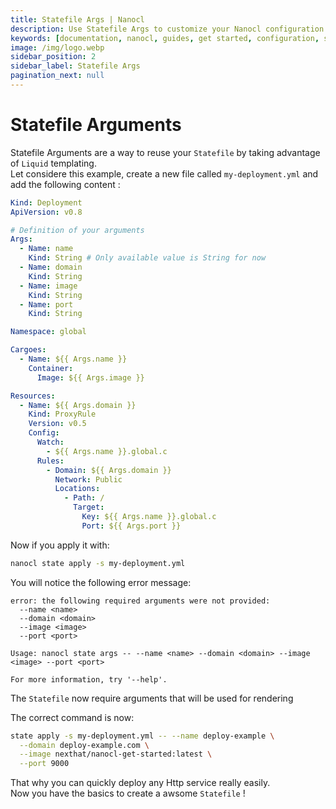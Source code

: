 ```yaml
---
title: Statefile Args | Nanocl
description: Use Statefile Args to customize your Nanocl configuration.
keywords: [documentation, nanocl, guides, get started, configuration, state, file, config, yaml, yml, statefile]
image: /img/logo.webp
sidebar_position: 2
sidebar_label: Statefile Args
pagination_next: null
---
```


# Statefile Arguments

Statefile Arguments are a way to reuse your `Statefile` by taking advantage of `Liquid` templating.<br />
Let considere this example, create a new file called `my-deployment.yml` and add the following content :

```yml
Kind: Deployment
ApiVersion: v0.8

# Definition of your arguments
Args:
  - Name: name
    Kind: String # Only available value is String for now
  - Name: domain
    Kind: String
  - Name: image
    Kind: String
  - Name: port
    Kind: String

Namespace: global

Cargoes:
  - Name: ${{ Args.name }}
    Container:
      Image: ${{ Args.image }}

Resources:
  - Name: ${{ Args.domain }}
    Kind: ProxyRule
    Version: v0.5
    Config:
      Watch:
        - ${{ Args.name }}.global.c
      Rules:
        - Domain: ${{ Args.domain }}
          Network: Public
          Locations:
            - Path: /
              Target:
                Key: ${{ Args.name }}.global.c
                Port: ${{ Args.port }}
```

Now if you apply it with:

```sh
nanocl state apply -s my-deployment.yml
```

You will notice the following error message:

```console
error: the following required arguments were not provided:
  --name <name>
  --domain <domain>
  --image <image>
  --port <port>

Usage: nanocl state args -- --name <name> --domain <domain> --image <image> --port <port>

For more information, try '--help'.
```

The `Statefile` now require arguments that will be used for rendering

The correct command is now:

```sh
state apply -s my-deployment.yml -- --name deploy-example \
  --domain deploy-example.com \
  --image nexthat/nanocl-get-started:latest \
  --port 9000
```

That why you can quickly deploy any Http service really easily.<br />
Now you have the basics to create a awsome `Statefile` !

